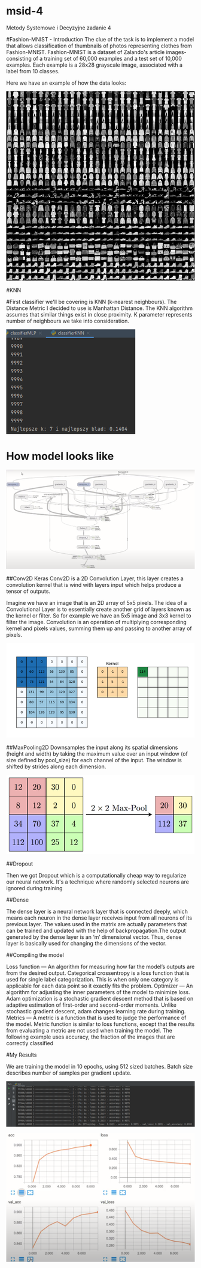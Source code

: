 # msid-4
Metody Systemowe i Decyzyjne zadanie 4


#Fashion-MNIST - Introduction The clue of the task is to implement a model that allows classification of thumbnails of photos representing clothes from Fashion-MNIST. Fashion-MNIST is a dataset of Zalando's article images-consisting of a training set of 60,000 examples and a test set of 10,000 examples. Each example is a 28x28 grayscale image, associated with a label from 10 classes.

Here we have an example of how the data looks:

![fashion-mnist](./image/fashion-mnist.png)


#KNN

#First classifier we'll be covering is KNN (k-nearest neighbours). The Distance Metric I decided to use is Manhattan Distance. The KNN algorithm assumes that similar things exist in close proximity. K parameter represents number of neighbours we take into consideration.

![bestK](./image/bestK.png)



# How model looks like
![howModelLookLike](./image/howModelLookLike.png)

##Conv2D
Keras Conv2D is a 2D Convolution Layer, this layer creates a convolution kernel that is wind with layers input which helps produce a tensor of outputs.

Imagine we have an image that is an 2D array of 5x5 pixels. The idea of a Convolutional Layer is to essentially create another grid of layers known as the kernel or filter. So for example we have an 5x5 image and 3x3 kernel to filter the image. Convolution is an operation of multiplying corresponding kernel and pixels values, summing them up and passing to another array of pixels.

![keras_conv2d](./image/keras_conv2d.gif)


##MaxPooling2D
Downsamples the input along its spatial dimensions (height and width) by taking the maximum value over an input window (of size defined by pool_size) for each channel of the input. The window is shifted by strides along each dimension.

![MaxpoolSample2](./image/MaxpoolSample2.png)

##Dropout

Then we got Dropout which is a computationally cheap way to regularize our neural network. It's a technique where randomly selected neurons are ignored during training

##Dense 

The dense layer is a neural network layer that is connected deeply, which means each neuron in the dense layer receives input from all neurons of its previous layer. The values used in the matrix are actually parameters that can be trained and updated with the help of backpropagation.The output generated by the dense layer is an ‘m’ dimensional vector. Thus, dense layer is basically used for changing the dimensions of the vector.

##Compiling the model

Loss function — An algorithm for measuring how far the model’s outputs are from the desired output. Categorical crossentropy is a loss function that is used for single label categorization. This is when only one category is applicable for each data point so it exactly fits the problem.
Optimizer — An algorithm for adjusting the inner parameters of the model to minimize loss. Adam optimization is a stochastic gradient descent method that is based on adaptive estimation of first-order and second-order moments. Unlike stochastic gradient descent, adam changes learning rate during training.
Metrics — A metric is a function that is used to judge the performance of the model. Metric function is similar to loss functions, except that the results from evaluating a metric are not used when training the model. The following example uses accuracy, the fraction of the images that are correctly classified

#My Results

We are training the model in 10 epochs, using 512 sized batches. Batch size describes number of samples per gradient update.

![myAccu](./image/myAccu.png)

![accuPlot](./image/accuPlot.png)

